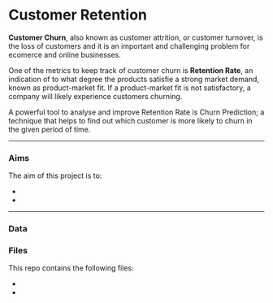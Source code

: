 # Customer Retention

**Customer Churn**, also known as customer attrition, or customer turnover, is the loss of customers and it is an important and challenging problem for ecomerce and online businesses. 

One of the metrics to keep track of customer churn is **Retention Rate**, an indication of to what degree the products satisfie a strong market demand, known as product-market fit. If a product-market fit is not satisfactory, a company will likely experience customers churning. 

A powerful tool to analyse and improve Retention Rate is Churn Prediction; a technique that helps to find out which customer is more likely to churn in the given period of time. 

---
### Aims

The aim of this project is to:

- 

-


---
### Data



### Files

This repo contains the following files:

-

-







